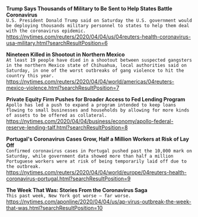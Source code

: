 **Trump Says Thousands of Military to Be Sent to Help States Battle Coronavirus**\
`U.S. President Donald Trump said on Saturday the U.S. government would be deploying thousands military personnel to states to help them deal with the coronavirus epidemic. `\
https://nytimes.com/reuters/2020/04/04/us/04reuters-health-coronavirus-usa-military.html?searchResultPosition=6

**Nineteen Killed in Shootout in Northern Mexico**\
`At least 19 people have died in a shootout between suspected gangsters in the northern Mexico state of Chihuahua, local authorities said on Saturday, in one of the worst outbreaks of gang violence to hit the country this year.`\
https://nytimes.com/reuters/2020/04/04/world/americas/04reuters-mexico-violence.html?searchResultPosition=7

**Private Equity Firm Pushes for Broader Access to Fed Lending Program**\
`Apollo has led a push to expand a program intended to keep loans flowing to small businesses and households by allowing for more kinds of assets to be offered as collateral.`\
https://nytimes.com/2020/04/04/business/economy/apollo-federal-reserve-lending-talf.html?searchResultPosition=8

**Portugal's Coronavirus Cases Grow, Half a Million Workers at Risk of Lay Off**\
`Confirmed coronavirus cases in Portugal pushed past the 10,000 mark on Saturday, while government data showed more than half a million Portuguese workers were at risk of being temporarily laid off due to the outbreak.`\
https://nytimes.com/reuters/2020/04/04/world/europe/04reuters-health-coronavirus-portugal.html?searchResultPosition=9

**The Week That Was: Stories From the Coronavirus Saga**\
`This past week, New York got worse — far worse.`\
https://nytimes.com/aponline/2020/04/04/us/ap-virus-outbreak-the-week-that-was.html?searchResultPosition=10

